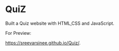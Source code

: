 # QuiZ

Built a Quiz website with HTML,CSS and JavaScript. 

For Preview:

 https://sreevarsinee.github.io/Quiz/.

